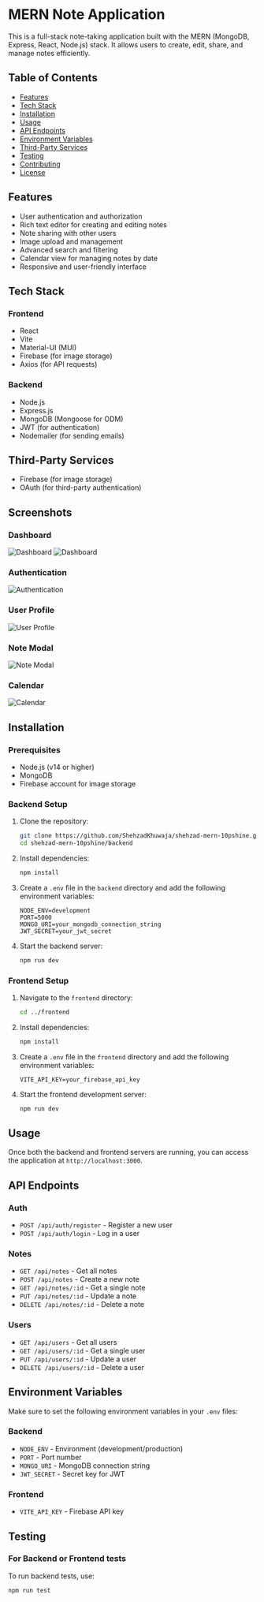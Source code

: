 # MERN Note Application

This is a full-stack note-taking application built with the MERN (MongoDB, Express, React, Node.js) stack. It allows users to create, edit, share, and manage notes efficiently.

## Table of Contents

- [Features](#features)
- [Tech Stack](#tech-stack)
- [Installation](#installation)
- [Usage](#usage)
- [API Endpoints](#api-endpoints)
- [Environment Variables](#environment-variables)
- [Third-Party Services](#third-party-services)
- [Testing](#testing)
- [Contributing](#contributing)
- [License](#license)

## Features

- User authentication and authorization
- Rich text editor for creating and editing notes
- Note sharing with other users
- Image upload and management
- Advanced search and filtering
- Calendar view for managing notes by date
- Responsive and user-friendly interface

## Tech Stack

### Frontend
- React
- Vite
- Material-UI (MUI)
- Firebase (for image storage)
- Axios (for API requests)

### Backend
- Node.js
- Express.js
- MongoDB (Mongoose for ODM)
- JWT (for authentication)
- Nodemailer (for sending emails)

## Third-Party Services
- Firebase (for image storage)
- OAuth (for third-party authentication)

## Screenshots

### Dashboard

![Dashboard](./assets/dashboard1.png)
![Dashboard](./assets/dashboard2.png)

### Authentication

![Authentication](./assets/auth.png)

### User Profile

![User Profile](./assets/profile1.png)

### Note Modal

![Note Modal](./assets/notemodal.png)

### Calendar

![Calendar](./assets/calender.png)

## Installation

### Prerequisites

- Node.js (v14 or higher)
- MongoDB
- Firebase account for image storage

### Backend Setup

1. Clone the repository:

    ```bash
    git clone https://github.com/ShehzadKhuwaja/shehzad-mern-10pshine.git
    cd shehzad-mern-10pshine/backend
    ```

2. Install dependencies:

    ```bash
    npm install
    ```

3. Create a `.env` file in the `backend` directory and add the following environment variables:

    ```env
    NODE_ENV=development
    PORT=5000
    MONGO_URI=your_mongodb_connection_string
    JWT_SECRET=your_jwt_secret
    ```

4. Start the backend server:

    ```bash
    npm run dev
    ```

### Frontend Setup

1. Navigate to the `frontend` directory:

    ```bash
    cd ../frontend
    ```

2. Install dependencies:

    ```bash
    npm install
    ```

3. Create a `.env` file in the `frontend` directory and add the following environment variables:

    ```env
    VITE_API_KEY=your_firebase_api_key
    ```

4. Start the frontend development server:

    ```bash
    npm run dev
    ```

## Usage

Once both the backend and frontend servers are running, you can access the application at `http://localhost:3000`.

## API Endpoints

### Auth

- `POST /api/auth/register` - Register a new user
- `POST /api/auth/login` - Log in a user

### Notes

- `GET /api/notes` - Get all notes
- `POST /api/notes` - Create a new note
- `GET /api/notes/:id` - Get a single note
- `PUT /api/notes/:id` - Update a note
- `DELETE /api/notes/:id` - Delete a note

### Users

- `GET /api/users` - Get all users
- `GET /api/users/:id` - Get a single user
- `PUT /api/users/:id` - Update a user
- `DELETE /api/users/:id` - Delete a user

## Environment Variables

Make sure to set the following environment variables in your `.env` files:

### Backend

- `NODE_ENV` - Environment (development/production)
- `PORT` - Port number
- `MONGO_URI` - MongoDB connection string
- `JWT_SECRET` - Secret key for JWT

### Frontend

- `VITE_API_KEY` - Firebase API key

## Testing

### For Backend or Frontend tests

To run backend tests, use:

```bash
npm run test
